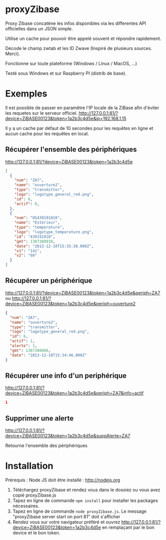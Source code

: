 proxyZibase
===========

Proxy Zibase concatène les infos disponibles via les differentes API officielles dans un JSON simple.

Utilise un cache pour pouvoir être appelé souvent et répondre rapidement.

Décode le champ zwtab et les ID Zwave (Inspiré de plusieurs sources. Merci).

Fonctionne sur toute plateforme (Windows / Linux / MacOS, ...)

Testé sous Windows et sur Raspberry PI (distrib de base).

# Exemples

Il est possible de passer en paramêtre l'IP locale de la ZiBase afin d'éviter les requetes sur le serveur officiel.
http://127.0.0.1:81/?device=ZiBASE00123&token=1a2b3c4d5e&ip=192.168.1.15

Il y a un cache par défaut de 10 secondes pour les requêtes en ligne et aucun cache pour les requêtes en local.

## Récupérer l'ensemble des périphériques

http://127.0.0.1:81/?device=ZiBASE00123&token=1a2b3c4d5e
```json
[
  {
    "num": "ZA7",
    "name": "ouverture2",
    "type": "transmitter",
    "logo": "logotype_general_red.png",
    "id": 6,
    "actif": 0,
  },
  {
    "num": "OS439191810",
    "name": "Extérieur",
    "type": "temperature",
    "logo": "logotype_temperature.png",
    "id": "439191810",
    "gmt": 1387380938,
    "date": "2013-12-18T15:35:38.000Z",
    "v1": "141",
    "v2": "60"
  }
]
```

## Récupérer un périphérique

http://127.0.0.1:81/?device=ZiBASE00123&token=1a2b3c4d5e&periph=ZA7
ou http://127.0.0.1:81/?device=ZiBASE00123&token=1a2b3c4d5e&periph=ouverture2
```json
{
  "num": "ZA7",
  "name": "ouverture2",
  "type": "transmitter",
  "logo": "logotype_general_red.png",
  "id": 6,
  "actif": 1,
  "alerte": 1,
  "gmt": 1387380886,
  "date": "2013-12-18T15:34:46.000Z"
}
```

## Récupérer une info d'un periphérique
http://127.0.0.1:81/?device=ZiBASE00123&token=1a2b3c4d5e&periph=ZA7&info=actif
```json
1
```

## Supprimer une alerte

http://127.0.0.1:81/?device=ZiBASE00123&token=1a2b3c4d5e&suppAlerte=ZA7

Retourne l'ensemble des périphériques



# Installation


Prérequis : Node JS doit être installé : http://nodejs.org

1. Téléchargez proxyZibase et rendez vous dans le dossiez ou vous avez copié proxyZibase.js
2. Tapez en ligne de commande `npm install` pour installer les packages nécessaires.
3. Tapez en ligne de commande `node proxyZibase.js`. Le message "proxyZibase server start on port 81" doit s'afficher
4. Rendez vous sur votre navigateur préféré et ouvrez http://127.0.0.1:81/?device=ZiBASE00123&token=1a2b3c4d5e en remplaçant par le bon device et le bon token.

